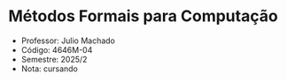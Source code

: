 # Métodos Formais para Computação

-  Professor: Julio Machado
-  Código: 4646M-04
-  Semestre: 2025/2
-  Nota: cursando
